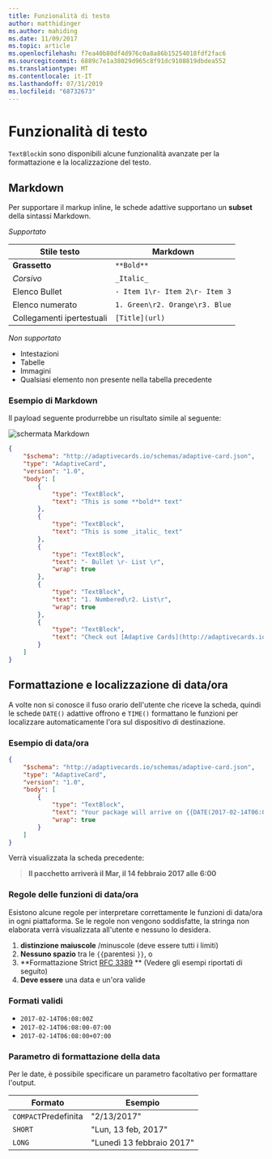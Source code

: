 ```yaml
---
title: Funzionalità di testo
author: matthidinger
ms.author: mahiding
ms.date: 11/09/2017
ms.topic: article
ms.openlocfilehash: f7ea40b80df4d976c0a8a86b15254018fdf2fac6
ms.sourcegitcommit: 6889c7e1a38029d965c8f91dc9108819dbdea552
ms.translationtype: MT
ms.contentlocale: it-IT
ms.lasthandoff: 07/31/2019
ms.locfileid: "68732673"
---
```

# <a name="text-features"></a>Funzionalità di testo

`TextBlock`in sono disponibili alcune funzionalità avanzate per la formattazione e la localizzazione del testo.

## <a name="markdown"></a>Markdown
Per supportare il markup inline, le schede adattive supportano un **subset** della sintassi Markdown.

_Supportato_

| Stile testo      | Markdown |
|-----------------|-----|
| **Grassetto**        | ```**Bold**``` |
| _Corsivo_        | ```_Italic_``` |
| Elenco Bullet     | ```- Item 1\r- Item 2\r- Item 3``` | 
| Elenco numerato   | ```1. Green\r2. Orange\r3. Blue``` |
| Collegamenti ipertestuali      | ```[Title](url)``` |

_Non supportato_

* Intestazioni
* Tabelle
* Immagini
* Qualsiasi elemento non presente nella tabella precedente

### <a name="markdown-example"></a>Esempio di Markdown

Il payload seguente produrrebbe un risultato simile al seguente:

![schermata Markdown](media/text-features/markdown.png)

```json
{
    "$schema": "http://adaptivecards.io/schemas/adaptive-card.json",
    "type": "AdaptiveCard",
    "version": "1.0",
    "body": [
        {
            "type": "TextBlock",
            "text": "This is some **bold** text"
        },
        {
            "type": "TextBlock",
            "text": "This is some _italic_ text"
        },
        {
            "type": "TextBlock",
            "text": "- Bullet \r- List \r",
            "wrap": true
        },
        {
            "type": "TextBlock",
            "text": "1. Numbered\r2. List\r",
            "wrap": true
        },
        {
            "type": "TextBlock",
            "text": "Check out [Adaptive Cards](http://adaptivecards.io)"
        }
    ]
}
```

## <a name="datetime-formatting-and-localization"></a>Formattazione e localizzazione di data/ora

A volte non si conosce il fuso orario dell'utente che riceve la scheda, quindi le schede `DATE()` adattive offrono e `TIME()` formattano le funzioni per localizzare automaticamente l'ora sul dispositivo di destinazione.

### <a name="datetime-example"></a>Esempio di data/ora

```json
{
    "$schema": "http://adaptivecards.io/schemas/adaptive-card.json",
    "type": "AdaptiveCard",
    "version": "1.0",
    "body": [
        {
            "type": "TextBlock",
            "text": "Your package will arrive on {{DATE(2017-02-14T06:00:00Z, SHORT)}} at {{TIME(2017-02-14T06:00:00Z)}}",
            "wrap": true
        }
    ]
}
```

Verrà visualizzata la scheda precedente: 

> **Il pacchetto arriverà il Mar, il 14 febbraio 2017 alle 6:00**

### <a name="datetime-function-rules"></a>Regole delle funzioni di data/ora

Esistono alcune regole per interpretare correttamente le funzioni di data/ora in ogni piattaforma. Se le regole non vengono soddisfatte, la stringa non elaborata verrà visualizzata all'utente e nessuno lo desidera.

1. **distinzione maiuscole** /minuscole (deve essere tutti i limiti)
1. **Nessuno spazio** tra le `{{`parentesi `}}`, o
1. **Formattazione Strict [RFC 3389](https://tools.ietf.org/html/rfc3339) ** (Vedere gli esempi riportati di seguito)
1. **Deve essere** una data e un'ora valide

### <a name="valid-formats"></a>Formati validi

* `2017-02-14T06:08:00Z`
* `2017-02-14T06:08:00-07:00`
* `2017-02-14T06:08:00+07:00`

### <a name="date-formatting-param"></a>Parametro di formattazione della data

Per le date, è possibile specificare un parametro facoltativo per formattare l'output.


|       Formato        |            Esempio            |
|---------------------|-------------------------------|
| `COMPACT`Predefinita |          "2/13/2017"          |
|       `SHORT`       |     "Lun, 13 feb, 2017"     |
|       `LONG`        | "Lunedì 13 febbraio 2017" |

